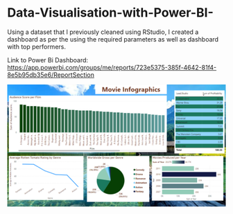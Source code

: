# Data-Visualisation-with-Power-BI-
Using a dataset that I previously cleaned using RStudio, I created a dashboard as per the using the required parameters as well as dashboard with top performers.

Link to Power Bi Dashboard: https://app.powerbi.com/groups/me/reports/723e5375-385f-4642-81f4-8e5b95db35e6/ReportSection

![alt text](https://github.com/ClareJD/Data-Visualisation-with-Power-BI-/blob/1a993c6191d46dd813d57da90fd772b38d229e6a/Dashboard%201.PNG)
